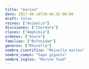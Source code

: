 ```yaml
---
title: "marina"
date: 2017-08-18T20:46:32-06:00
draft: false
reinos: ["Animalia"]
divisiones: ["Chordata"]
clases: ["Amphibia"]
ordenes: ["Anura"]
familias: ["Bufonidae"]
generos: ["Rhinella"]
nombre_cientifico: "Rhinella marina"
nombre_comun: "Sapo gigante"
nombre_ingles: "Marine Toad"
---
```

